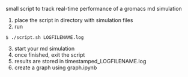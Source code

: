 small script to track real-time performance of a gromacs md simulation
1. place the script in directory with simulation files
2. run
```
$ ./script.sh LOGFILENAME.log
```
3. start your md simulation
4. once finished, exit the script
5. results are stored in timestamped_LOGFILENAME.log
6. create a graph using graph.ipynb

